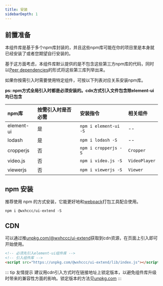 ```yaml
---
title: 安装
sidebarDepth: 1
---
```


## 前置准备

本组件库是基于多个npm库封装的，并且这些npm库可能在你的项目里是本身就已经安装了或者您期望自行安装的。

基于这方面考虑，本组件库默认提供的是不包含这些第三方npm库的代码，同时以[Peer dependencies](https://docs.npmjs.com/files/package.json#peerdependencies)的形式将这些第三库列举出来。

如果你按需引入时需要使用特定组件，可按以下列表对应关系安装npm库。 

**ps: npm方式全局引入时都是必须安装的。cdn方式引入文件包含除element-ui均已包含**

| npm库      | 按需引入时是否必需 | 安装指令              | 相关组件      |
| :--------- | :----------------- | :-------------------- | :------------ |
| element-ui | 是                 | `npm i element-ui -S` | --            |
| lodash     | 是                 | `npm i lodash -S`     | --            |
| cropperjs  | 否                 | `npm i cropperjs -S`  | `Cropper`     |
| video.js   | 否                 | `npm i video.js -S`   | `VideoPlayer` |
| viewerjs   | 否                 | `npm i viewerjs -S`   | `Viewer`      |


## npm 安装

推荐使用 npm 的方式安装，它能更好地和[webpack](https://webpack.js.org)打包工具配合使用。

```
npm i @wxhccc/ui-extend -S
```

## CDN

可以通过推[unpkg.com/@wxhccc/ui-extend](https://unpkg.com/@wxhccc/ui-extend)获取到cdn资源，在页面上引入即可开始使用。

``` html
<!-- 必须先引入element-ui组件库 -->
<!-- 引入组件库 -->
<script src="https://unpkg.com/@wxhccc/ui-extend/lib/index.js"></script>
```

::: tip 友情提示
建议用cdn引入方式时在链接地址上锁定版本，以避免组件库升级时带来的兼容性方面的影响。锁定版本的方法见[unpkg.com](https://unpkg.com)
:::
